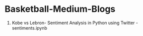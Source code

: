 # Basketball-Medium-Blogs
1. Kobe vs Lebron- Sentiment Analysis in Python using Twitter - sentiments.ipynb
